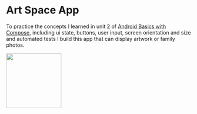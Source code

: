 # Art Space App

To practice the concepts I learned in unit 2 of [Android Basics with Compose](https://developer.android.com/courses/android-basics-compose/course), including ui state, buttons, user input, screen orientation and size and automated tests I build this app that can display artwork or family photos.




<img src= "https://github-production-user-asset-6210df.s3.amazonaws.com/56238822/294752548-1cb79709-4e28-4986-b103-35b1c2ed5d80.jpg?X-Amz-Algorithm=AWS4-HMAC-SHA256&X-Amz-Credential=AKIAVCODYLSA53PQK4ZA%2F20240107%2Fus-east-1%2Fs3%2Faws4_request&X-Amz-Date=20240107T104326Z&X-Amz-Expires=300&X-Amz-Signature=3e08d0fdfb442501719ee8b3df6add81bba7a56147227588b29319538ebcff05&X-Amz-SignedHeaders=host&actor_id=56238822&key_id=0&repo_id=618037907"  width="150">


